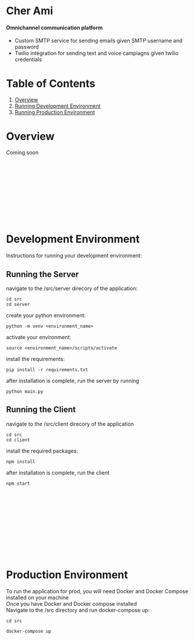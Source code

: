 # Cher Ami

#### Omnichannel communication platform  
- Custom SMTP service for sending emails given SMTP username and password
- Twilio integration for sending text and voice campiagns given twilio credentials


# Table of Contents
1. [Overview](https://github.com/RobertJephthaHogan/Cher-Ami/blob/main/README.md#overview)
2. [Running Development Environment](https://github.com/RobertJephthaHogan/Cher-Ami/blob/main/README.md#development-environment)
3. [Running Production Environment](https://github.com/RobertJephthaHogan/Cher-Ami/blob/main/README.md#production-environment)



# Overview
Coming soon
<br/>
<br/>
<br/>
<br/>
<br/>
<br/>
<br/>
<br/>
<br/>
<br/>
<br/>

# Development Environment
Instructions for running your development environment:

## Running the Server
navigate to the /src/server direcory of the application:
```
cd src
cd server
```
create your python environment:
```
python -m venv <environment_name>
```
activate your environment:
```
source <environment_name>/scripts/activate
```

install the requirements:
```
pip install -r requirements.txt
```

after installation is complete, run the server by running
```
python main.py
```

## Running the Client
navigate to the /src/client direcory of the application
```
cd src
cd client
```

install the required packages:
```
npm install
```

after installation is complete, run the client 
```
npm start
```

<br/>
<br/>
<br/>
<br/>
<br/>
<br/>
<br/>
<br/>
<br/>
<br/>

# Production Environment
To run the application for prod, you will need Docker and Docker Compose installed on your machine <br/>
Once you have Docker and Docker compose installed <br/>
Navigate to the /src directory and run docker-compose up:
```
cd src
```
```
docker-compose up
```

<br/>
<br/>
<br/>
<br/>
<br/>
<br/>
<br/>
<br/>
<br/>
<br/>

